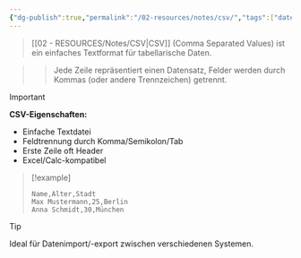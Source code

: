 ```yaml
---
{"dg-publish":true,"permalink":"/02-resources/notes/csv/","tags":["datenformat/tabellen","import-export/einfach"],"noteIcon":"","updated":"2025-09-16T23:41:26.726+02:00"}
---
```



>[[02 - RESOURCES/Notes/CSV\|CSV]] (Comma Separated Values) ist ein einfaches Textformat für tabellarische Daten.

>>Jede Zeile repräsentiert einen Datensatz, Felder werden durch Kommas (oder andere Trennzeichen) getrennt.

>[!important] 
>**CSV-Eigenschaften:**
>- Einfache Textdatei
>- Feldtrennung durch Komma/Semikolon/Tab
>- Erste Zeile oft Header
>- Excel/Calc-kompatibel

>[!example] 
>```csv
>Name,Alter,Stadt
>Max Mustermann,25,Berlin
>Anna Schmidt,30,München
>```

>[!tip] 
>Ideal für Datenimport/-export zwischen verschiedenen Systemen.